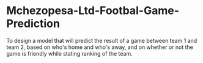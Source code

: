 # Mchezopesa-Ltd-Footbal-Game-Prediction
To design a model that will predict the result of a game between team 1 and team 2, based on who's home and who's away, and on whether or not the game is friendly while stating ranking of the team.
